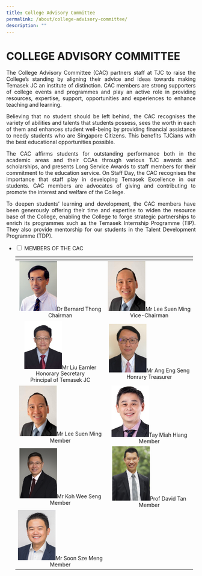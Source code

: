 ```yaml
---
title: College Advisory Committee
permalink: /about/college-advisory-committee/
description: ""
---
```

# COLLEGE ADVISORY COMMITTEE

<p style="text-align: justify;">The College Advisory Committee (CAC) partners staff at TJC to raise the College’s standing by aligning their advice and ideas towards making Temasek JC an institute of distinction. CAC members are strong supporters of college events and programmes and play an active role in providing resources, expertise, support, opportunities and experiences to enhance teaching and learning.</p>


<p style="text-align: justify;">Believing that no student should be left behind, the CAC recognises the variety of abilities and talents that students possess, sees the worth in each of them and enhances student well-being by providing financial assistance to needy students who are Singapore Citizens. This benefits TJCians with the best educational opportunities possible.</p>


<p style="text-align: justify;">The CAC affirms students for outstanding performance both in the academic areas and their CCAs through various TJC awards and scholarships, and presents Long Service Awards to staff members for their commitment to the education service. On Staff Day, the CAC recognises the importance that staff play in developing Temasek Excellence in our students. CAC members are advocates of giving and contributing to promote the interest and welfare of the College.</p>


<p style="text-align: justify;">To deepen students’ learning and development, the CAC members have been generously offering their time and expertise to widen the resource base of the College, enabling the College to forge strategic partnerships to enrich its programmes such as the Temasek Internship Programme (TIP). They also provide mentorship for our students in the Talent Development Programme (TDP).</p>




<ul class="jekyllcodex_accordion">
  <li>
    <input type="checkbox" id="accordion1">
    <label for="accordion1">MEMBERS OF THE CAC</label>
    <div>
<table>
<thead>
  <tr>
    <th></th>
    <th></th>
  </tr>
</thead>
<tbody>
  <tr>
    <td style="text-align: center;"><img src="/images/About/College%20Advisory%20Committee/Bernard%20Thong.png" style="width:100px">Dr Bernard Thong<br>
Chairman</td>
    <td style="text-align: center;"><img src="/images/About/College%20Advisory%20Committee/Mr%20Lee%20Suen%20Ming%20Photo%20Member.jpg" style="width:100px">Mr Lee Suen Ming<br>Vice-Chairman</td>
    
  </tr>
  <tr>
    <td style="text-align: center;"><img src="/images/About/College%20Advisory%20Committee/Mr%20Liu%20Earnler%20Honorary%20Secretary%20Principal%20Temasek%20Junior%20College.jpg" style="width:100px">Mr Liu Earnler<br> Honorary Secretary<br>Principal of Temasek JC</td>
    <td style="text-align: center;"><img src="/images/About/College%20Advisory%20Committee/Mr%20Ang%20Eng%20Seng%20Photo%20Member.jpg" style="width:100px">Mr Ang Eng Seng<br>Honrary Treasurer</td>
  </tr>
  <tr>
    <td style="text-align: center;"><img src="/images/About/College%20Advisory%20Committee/Mr%20Lee%20Suen%20Ming%20Photo%20Member.jpg" style="width:100px">Mr Lee Suen Ming<br>Member</td>
    <td style="text-align: center;"><img src="/images/About/College%20Advisory%20Committee/Tay%20Miah%20Hiang%20Photo%20Member.jpg" style="width:100px">Tay Miah Hiang<br>Member</td>
  </tr>
  <tr>
    <td style="text-align: center;"><img src="/images/About/College%20Advisory%20Committee/Koh%20Wee%20Seng.png" style="width:100px">Mr Koh Wee Seng<br>Member</td>
    <td style="text-align: center;"><img src="/images/About/College%20Advisory%20Committee/Prof%20David%20Tan%20Photo%20Member.jpg" style="width:100px">Prof David Tan<br>Member</td>
  </tr>
  <tr>
    <td style="text-align: center;"><img src="/images/About/College%20Advisory%20Committee/Sze%20Meng.png" style="width:100px">Mr Soon Sze Meng<br>Member</td>
    <td style="text-align: center;"></td>
  </tr>
</tbody>
</table>
    </div>
	</li> 
	</ul>